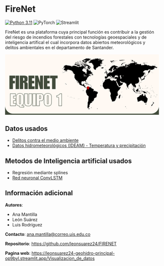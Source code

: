 # FireNet

[![Python 3.11](https://img.shields.io/badge/python-3.10-blue.svg)](https://www.python.org/downloads/release/python-3100/)
![PyTorch](https://img.shields.io/badge/PyTorch-%23EE4C2C.svg?logo=PyTorch&logoColor=white)
![Streamlit](https://img.shields.io/badge/Streamlit-FF0000)

FireNet es una plataforma cuya principal función es contribuir a la gestión del riesgo de incendios forestales con tecnologías geoespaciales y de inteligencia artifical el cual incorpora datos abiertos meteorológicos y delitos ambientales en el departamento de Santander.

<p align="center">
<img src="https://github.com/leonsuarez24/FIRENET/blob/main/figs/portada.png" width="900">
</p>

## **Datos usados**
* [Delitos contra el medio ambiente](https://www.datos.gov.co/Seguridad-y-Defensa/DELITOS-CONTRA-EL-MEDIO-AMBIENTE/9zck-qfvc/about_data)
* [Datos hidrometeorológicos (IDEAM) - Temperatura y precipitación](http://dhime.ideam.gov.co/atencionciudadano/)

## **Metodos de Inteligencia artificial usados**

* Regresión mediante splines
* [Red neuronal ConvLSTM](https://proceedings.neurips.cc/paper_files/paper/2015/file/07563a3fe3bbe7e3ba84431ad9d055af-Paper.pdf)

## **Información adicional**

    
**Autores**: 
* Ana Mantilla
* León Suárez 
* Luis Rodríguez 

**Contacto**: ana.mantilla@correo.uis.edu.co 

**Repositorio**: https://github.com/leonsuarez24/FIRENET

**Pagina web**: https://leonsuarez24-geohidro-principal-op9byl.streamlit.app/Visualizacion_de_datos 

    
